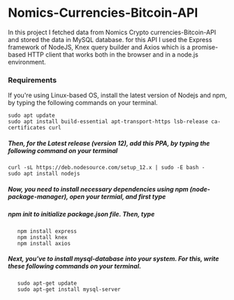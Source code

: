 # Nomics-Currencies-Bitcoin-API
In this project I fetched data from Nomics Crypto currencies-Bitcoin-API and stored the data in MySQL database. for this API I used the Express framework of NodeJS, Knex query builder and Axios which is a promise-based HTTP client that works both in the browser and in a node.js environment.

### Requirements
If you're using Linux-based OS, install the latest version of Nodejs and npm, by typing the following commands on your terminal.

    sudo apt update
    sudo apt install build-essential apt-transport-https lsb-release ca-certificates curl

##### Then, for the Latest release (version 12), add this PPA, by typing the following command on your terminal

    curl -sL https://deb.nodesource.com/setup_12.x | sudo -E bash -
    sudo apt install nodejs

#####  Now, you need to install necessary dependencies using npm (node-package-manager), open your termial, and first type
#####  npm init to initialize package.json file. Then, type

       npm install express
       npm install knex
       npm install axios
##### Next, you've to install mysql-database into your system. For this, write these following commands on your terminal.

       sudo apt-get update
       sudo apt-get install mysql-server
